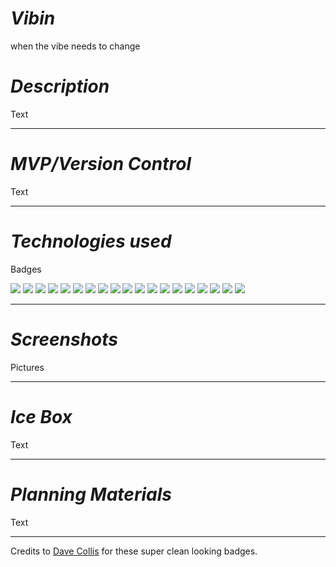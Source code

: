 # *Vibin* 
when the vibe needs to change

# *Description* 
Text

---
# *MVP/Version Control*
Text

---

# *Technologies used*
Badges

![](https://camo.githubusercontent.com/a4214d1dd1bec82b1cb472c241c12d288035914037b0a1783de4e4254c6330ea/68747470733a2f2f696d672e736869656c64732e696f2f62616467652f2d48544d4c352d77686974653f7374796c653d666f722d7468652d6261646765266c6f676f3d68746d6c35)
![](https://camo.githubusercontent.com/598d38ad457a53f406013e61bd9635a7e6d082cfae8c0ff395472829c7060858/68747470733a2f2f696d672e736869656c64732e696f2f62616467652f2d435353332d77686974653f7374796c653d666f722d7468652d6261646765266c6f676f3d63737333266c6f676f436f6c6f723d313537324236)
![](https://camo.githubusercontent.com/454babc614e60df8f2afe229fdcf0443d2d2641acd9fe8fe6bc8493d50bf833f/68747470733a2f2f696d672e736869656c64732e696f2f62616467652f2d4a6176615363726970742d77686974653f7374796c653d666f722d7468652d6261646765266c6f676f3d6a617661736372697074266c6f676f436f6c6f723d626c61636b)
![](https://camo.githubusercontent.com/f644feb90c6779ae7bffde51038b93a5d23f8af13cb58c0bbb04b819945394a7/68747470733a2f2f696d672e736869656c64732e696f2f62616467652f2d6a51756572792d77686974653f7374796c653d666f722d7468652d6261646765266c6f676f3d6a5175657279266c6f676f436f6c6f723d626c61636b)
![](https://camo.githubusercontent.com/86598f56c17cbf15a16742737e8f9378761c5aa796306c8a3579bd31e7be97d8/68747470733a2f2f696d672e736869656c64732e696f2f62616467652f2d52656163745f526f757465722d77686974653f7374796c653d666f722d7468652d626164676526666f722d7468652d6261646765266c6f676f3d72656163742d726f75746572)
![](https://camo.githubusercontent.com/8c962a72dffa0d63c61226622fa3fe79eefd0f9c19c6a53afdf3a58971098697/68747470733a2f2f696d672e736869656c64732e696f2f62616467652f2d4d6f6e676f44422d77686974653f7374796c653d666f722d7468652d6261646765266c6f676f3d6d6f6e676f6462)
![](https://camo.githubusercontent.com/f1908d83ab10949a3abb04e33fdfc6601a5628d8e738fe4875f08e4d1b0b4a4c/68747470733a2f2f696d672e736869656c64732e696f2f62616467652f2d457870726573732d77686974653f7374796c653d666f722d7468652d626164676526666f722d7468652d6261646765266c6f676f3d45787072657373266c6f676f436f6c6f723d626c61636b)
![](https://camo.githubusercontent.com/59117e6c3176fc05167b9e514092ffb14757ca40265df8790047609916d00c19/68747470733a2f2f696d672e736869656c64732e696f2f62616467652f2d52656163742d77686974653f7374796c653d666f722d7468652d6261646765266c6f676f3d5265616374266c6f676f436f6c6f723d626c7565)
![](https://camo.githubusercontent.com/4b321c2ed42f791bf9700b1ba275b5ce69e042ce86c3a7f765e4a5402ab927c9/68747470733a2f2f696d672e736869656c64732e696f2f62616467652f2d4e6f64652e4a532d77686974653f7374796c653d666f722d7468652d6261646765266c6f676f3d4e6f64652e6a73)
![](https://camo.githubusercontent.com/d3ab517c16acefa77599107a55a8ed69bcb424fd3ff4eba835b3314f201a2946/68747470733a2f2f696d672e736869656c64732e696f2f62616467652f2d426f6f7473747261702d77686974653f7374796c653d666f722d7468652d6261646765266c6f676f3d626f6f747374726170)
![](https://camo.githubusercontent.com/86719e1012bad6a070daff5a56073f41fc83ae507d1e01cca50dcbd3ac7103c3/68747470733a2f2f696d672e736869656c64732e696f2f62616467652f2d4769742d77686974653f7374796c653d666f722d7468652d6261646765266c6f676f3d676974)
![](https://camo.githubusercontent.com/1078bb690d88d5fc3405a53156d84e2c50c330b50ffbe818a343f8dcf3226b49/68747470733a2f2f696d672e736869656c64732e696f2f62616467652f2d4769744875622d77686974653f7374796c653d666f722d7468652d6261646765266c6f676f3d676974687562266c6f676f436f6c6f723d626c61636b)
![](https://camo.githubusercontent.com/443135ee2d460a4b61cea9098ea64d557199ba65324776811bc441671c8e8c18/68747470733a2f2f696d672e736869656c64732e696f2f62616467652f2d4d61726b646f776e2d77686974653f7374796c653d666f722d7468652d6261646765266c6f676f3d4d61726b646f776e266c6f676f436f6c6f723d626c61636b)
![](https://camo.githubusercontent.com/f6c3611f5e221e19edec52af0f34b75b79fb9a5ebe3d7be97c93a00e2e1a044d/68747470733a2f2f696d672e736869656c64732e696f2f62616467652f2d5653253230436f64652d77686974653f7374796c653d666f722d7468652d6261646765266c6f676f3d76697375616c2d73747564696f2d636f6465266c6f676f436f6c6f723d626c7565)
![](https://camo.githubusercontent.com/3e65b9e4e82f7932d2144a9f82435fa55fe490867e99f37b923a602d7d886fd7/68747470733a2f2f696d672e736869656c64732e696f2f62616467652f506f73746d616e2d77686974653f7374796c653d666f722d7468652d6261646765266c6f676f3d706f73746d616e)
![](https://camo.githubusercontent.com/e514d4a289cf4131b867f4a44061ffa8b519a816336fe9838fb3a5c8d9bea135/68747470733a2f2f696d672e736869656c64732e696f2f62616467652f2d4865726f6b752d77686974653f7374796c653d666f722d7468652d6261646765266c6f676f3d6865726f6b75266c6f676f436f6c6f723d626c61636b)
![](https://camo.githubusercontent.com/53464818761dd2ff83cdeb2f01718cab329e9835d4a55a50ade0c15dca69c71f/68747470733a2f2f696d672e736869656c64732e696f2f62616467652f2d5472656c6c6f2d77686974653f7374796c653d666f722d7468652d6261646765266c6f676f3d5472656c6c6f266c6f676f436f6c6f723d626c61636b)
![](https://camo.githubusercontent.com/ef0cc6d860eab79cb7fa7c0b0bb7a9bb95a1d12d055e0fe11434b3a34071637e/68747470733a2f2f696d672e736869656c64732e696f2f62616467652f2d536c61636b2d77686974653f7374796c653d666f722d7468652d6261646765266c6f676f3d736c61636b266c6f676f436f6c6f723d626c61636b)
![](https://camo.githubusercontent.com/4a8a1e3418fbc505839d4b1f8ab63f81fb3d1ed2c1d924c26ef12bdf1e7e57eb/68747470733a2f2f696d672e736869656c64732e696f2f62616467652f2d5a6f6f6d2d77686974653f7374796c653d666f722d7468652d6261646765266c6f676f3d7a6f6f6d266c6f676f436f6c6f723d626c61636b)

---

# *Screenshots* 
Pictures

---
# *Ice Box*
Text

---
# *Planning Materials*
Text 

---

Credits to [Dave Collis](https://github.com/dcollis92#technologies--tools) for these super clean looking badges. 
